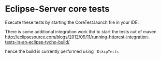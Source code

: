 # Eclipse-Server core tests

Execute these tests by starting the CoreTest.launch file in your IDE. 

There is some additional integration work tbd to start the tests out of maven
http://eclipsesource.com/blogs/2012/09/11/running-httprest-integration-tests-in-an-eclipse-tycho-build/

hence the build is currently performed using  `-DskipTests` 
